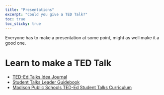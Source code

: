 ```yaml
---
title: "Presentations"
excerpt: "Could you give a TED Talk?"
toc: true
toc_sticky: true
---
```


Everyone has to make a presentation at some point, might as well make it a good one.

# Learn to make a TED Talk
  - [TED-Ed Talks Idea Journal](https://archive.org/details/tedtalksideajournal)
  - [Student Talks Leader Guidebook](https://tedxigualada.com/wp-content/uploads/2024/04/TED-Ed_Guidebook_Web_042922.pdf)
  - [Madison Public Schools TED-Ed Student Talks Curriculum](https://core-docs.s3.amazonaws.com/documents/asset/uploaded_file/1525975/Cycle_-_TED-Ed_Student_Talks_Curriculum_2021.pdf)

